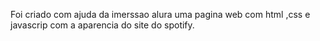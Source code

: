 Foi criado com ajuda da imerssao alura uma pagina web com html ,css e javascrip com a aparencia do site do spotify.
